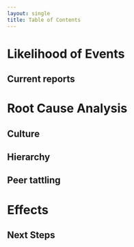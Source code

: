 ```yaml
---
layout: single
title: Table of Contents
---
```


# Likelihood of Events
## Current reports

# Root Cause Analysis
## Culture
## Hierarchy
## Peer tattling

# Effects
## Next Steps